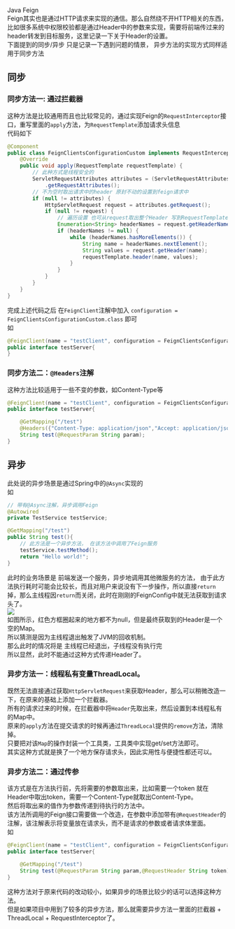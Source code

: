 Java Feign<br />Feign其实也是通过HTTP请求来实现的通信。那么自然绕不开HTTP相关的东西，比如很多系统中权限校验都是通过Header中的参数来实现，需要将前端传过来的header转发到目标服务，这里记录一下关于Header的设置。<br />下面提到的同步/异步 只是记录一下遇到问题的情景， 异步方法的实现方式同样适用于同步方法
<a name="RTDWd"></a>
## 同步
<a name="Js3xP"></a>
### 同步方法一: 通过拦截器
这种方法是比较通用而且也比较常见的，通过实现Feign的`RequestInterceptor`接口，重写里面的`apply`方法，为`RequestTemplate`添加请求头信息<br />代码如下
```java
@Component
public class FeignClientsConfigurationCustom implements RequestInterceptor {
    @Override
    public void apply(RequestTemplate requestTemplate) {
        // 此种方式是线程安全的
        ServletRequestAttributes attributes = (ServletRequestAttributes) RequestContextHolder
            .getRequestAttributes();
        // 不为空时取出请求中的header 原封不动的设置到feign请求中
        if (null != attributes) {
            HttpServletRequest request = attributes.getRequest();
            if (null != request) {
                // 遍历设置 也可从request取出整个Header 写到RequestTemplate 中
                Enumeration<String> headerNames = request.getHeaderNames();
                if (headerNames != null) {
                    while (headerNames.hasMoreElements()) {
                        String name = headerNames.nextElement();
                        String values = request.getHeader(name);
                        requestTemplate.header(name, values);
                    }
                }
            }
        }
    }
}
```
完成上述代码之后 在`FeignClient`注解中加入 `configuration = FeignClientsConfigurationCustom.class` 即可<br />如
```java
@FeignClient(name = "testClient", configuration = FeignClientsConfigurationCustom.class)
public interface testServer{
}
```
<a name="Ziy1J"></a>
### 同步方法二：`@Headers`注解
这种方法比较适用于一些不变的参数，如Content-Type等
```java
@FeignClient(name = "testClient", configuration = FeignClientsConfigurationCustom.class)
public interface testServer{

    @GetMapping("/test")
    @Headers({"Content-Type: application/json","Accept: application/json"})
    String test(@RequestParam String param);
}
```
<a name="dJDIM"></a>
## 异步
此处说的异步场景是通过Spring中的`@Async`实现的<br />如
```java
// 带有@Async注解，异步调用Feign
@Autowired
private TestService testService;

@GetMapping("/test")
public String test(){
    // 此方法是一个异步方法， 在该方法中调用了Feign服务
    testService.testMethod();
    return "Hello world!";
}
```
此时的业务场景是 前端发送一个服务，异步地调用其他微服务的方法， 由于此方法执行耗时可能会比较长，而且对用户来说没有下一步操作，所以直接`return`掉，那么主线程因`return`而关闭，此时在刚刚的FeignConfig中就无法获取到请求头了。<br />![](https://cdn.nlark.com/yuque/0/2021/webp/396745/1638885413196-dda7defb-ddb8-4324-9458-184cb6d89119.webp#clientId=ua28c9a60-f0c9-4&from=paste&id=u5473c9d0&originHeight=398&originWidth=750&originalType=url&ratio=1&rotation=0&showTitle=false&status=done&style=none&taskId=u1fa0afb1-6f4d-4e15-b22d-840ff20a2e7&title=)<br />如图所示，红色方框圈起来的地方都不为null，但是最终获取到的Header是一个空的Map。<br />所以猜测是因为主线程退出触发了JVM的回收机制。<br />那么此时的情况将是 主线程已经退出，子线程没有执行完<br />所以显然，此时不能通过这种方式传递Header了。
<a name="arLqQ"></a>
### 异步方法一：线程私有变量ThreadLocal。
既然无法直接通过获取`HttpServletRequest`来获取Header，那么可以稍微改造一下，在原来的基础上添加一个拦截器。<br />所有的请求过来的时候，在拦截器中将`Header`先取出来，然后设置到本线程私有的Map中。<br />原来的`apply`方法在提交请求的时候再通过`ThreadLocal`提供的`remove`方法，清除掉。<br />只要把对该`Map`的操作封装一个工具类，工具类中实现get/set方法即可。<br />其实这种方式就是换了一个地方保存请求头，因此实用性与便捷性都还可以。
<a name="e4NLt"></a>
### 异步方法二：通过传参
该方式是在方法执行前，先将需要的参数取出来，比如需要一个token 就在Header中取出token，需要一个Content-Type就取出Content-Type。<br />然后将取出来的值作为参数传递到待执行的方法中。<br />该方法所调用的Feign接口需要做一个改造，在参数中添加带有`@RequestHeader`的注解，该注解表示将变量放在请求头，而不是请求的参数或者请求体里面。<br />如
```java
@FeignClient(name = "testClient", configuration = FeignClientsConfigurationCustom.class)
public interface testServer{

    @GetMapping("/test")
    String test(@RequestParam String param,@RequestHeader String token);
}
```
这种方法对于原来代码的改动较小，如果异步的场景比较少的话可以选择这种方法。<br />但是如果项目中用到了较多的异步方法，那么就需要异步方法一里面的拦截器 + ThreadLocal + RequestInterceptor了。
